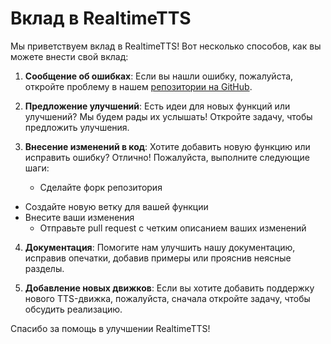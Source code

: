 # Вклад в RealtimeTTS

Мы приветствуем вклад в RealtimeTTS! Вот несколько способов, как вы можете внести свой вклад:

1. **Сообщение об ошибках**: Если вы нашли ошибку, пожалуйста, откройте проблему в нашем [репозитории на GitHub](https://github.com/KoljaB/RealtimeTTS/issues).

2. **Предложение улучшений**: Есть идеи для новых функций или улучшений? Мы будем рады их услышать! Откройте задачу, чтобы предложить улучшения.

3. **Внесение изменений в код**: Хотите добавить новую функцию или исправить ошибку? Отлично! Пожалуйста, выполните следующие шаги:
   - Сделайте форк репозитория
- Создайте новую ветку для вашей функции
- Внесите ваши изменения
   - Отправьте pull request с четким описанием ваших изменений

4. **Документация**: Помогите нам улучшить нашу документацию, исправив опечатки, добавив примеры или прояснив неясные разделы.

5. **Добавление новых движков**: Если вы хотите добавить поддержку нового TTS-движка, пожалуйста, сначала откройте задачу, чтобы обсудить реализацию.


Спасибо за помощь в улучшении RealtimeTTS!

